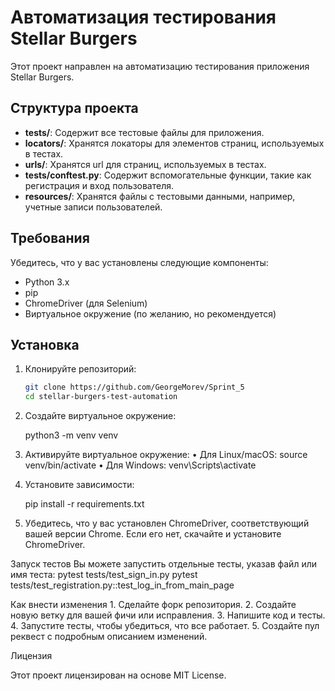 # Автоматизация тестирования Stellar Burgers

Этот проект направлен на автоматизацию тестирования приложения Stellar Burgers.

## Структура проекта

- **tests/**: Содержит все тестовые файлы для приложения.
- **locators/**: Хранятся локаторы для элементов страниц, используемых в тестах.
- **urls/**: Хранятся url для страниц, используемых в тестах.
- **tests/conftest.py**: Содержит вспомогательные функции, такие как регистрация и вход пользователя.
- **resources/**: Хранятся файлы с тестовыми данными, например, учетные записи пользователей.

## Требования

Убедитесь, что у вас установлены следующие компоненты:

- Python 3.x
- pip
- ChromeDriver (для Selenium)
- Виртуальное окружение (по желанию, но рекомендуется)

## Установка

1. Клонируйте репозиторий:
   ```bash
   git clone https://github.com/GeorgeMorev/Sprint_5
   cd stellar-burgers-test-automation
   
2. Создайте виртуальное окружение:

   python3 -m venv venv

3. Активируйте виртуальное окружение:
•	Для Linux/macOS:
   source venv/bin/activate
•	Для Windows:
   venv\Scripts\activate

4. Установите зависимости:

   pip install -r requirements.txt

5. Убедитесь, что у вас установлен ChromeDriver, соответствующий вашей версии Chrome. Если его нет, скачайте и установите ChromeDriver.

Запуск тестов
Вы можете запустить отдельные тесты, указав файл или имя теста:
pytest tests/test_sign_in.py
pytest tests/test_registration.py::test_log_in_from_main_page

Как внести изменения
	1.	Сделайте форк репозитория.
	2.	Создайте новую ветку для вашей фичи или исправления.
	3.	Напишите код и тесты.
	4.	Запустите тесты, чтобы убедиться, что все работает.
	5.	Создайте пул реквест с подробным описанием изменений.

Лицензия

Этот проект лицензирован на основе MIT License.
